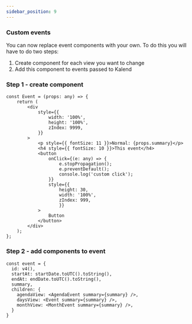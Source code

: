 ```yaml
---
sidebar_position: 9
---
```


### Custom events

You can now replace event components with your own. To do this you will have to do two steps:

1. Create component for each view you want to change
2. Add this component to events passed to Kalend

### Step 1 - create component

    const Event = (props: any) => {
        return (
            <div
                style={{
                    width: '100%',
                    height: '100%',
                    zIndex: 9999,
                }}
            >
                <p style={{ fontSize: 11 }}>Normal: {props.summary}</p>
                <h4 style={{ fontSize: 10 }}>This event</h4>
                <button
                    onClick={(e: any) => {
                        e.stopPropagation();
                        e.preventDefault();
                        console.log('custom click');
                    }}
                    style={{
                        height: 30,
                        width: '100%',
                        zIndex: 999,
                        }}
                >
                    Button
                </button>
            </div>
        );
    };

### Step 2 - add components to event

    const event = {
      id: v4(),
      startAt: startDate.toUTC().toString(),
      endAt: endDate.toUTC().toString(),
      summary,
      children: {
        agendaView: <AgendaEvent summary={summary} />,
        daysView: <Event summary={summary} />,
        monthView: <MonthEvent summary={summary} />,
      }
    }
